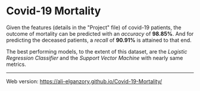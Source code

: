 # Covid-19 Mortality

Given the features (details in the "Project" file) of covid-19 patients, the outcome of mortality can be predicted with an _accuracy_ of __98.85%__. And for predicting the deceased patients, a _recall_ of __90.91%__ is attained to that end.

The best performing models, to the extent of this dataset, are the _Logistic Regression Classifier_ and the _Support Vector Machine_ with nearly same metrics.
 
-----------

Web version: https://ali-elganzory.github.io/Covid-19-Mortality/
